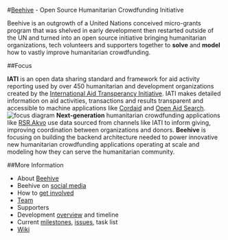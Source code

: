 #[Beehive](http://beehivengo.github.io/Beehive/) - Open Source Humanitarian Crowdfunding Initiative

Beehive is an outgrowth of a United Nations conceived micro-grants program that was shelved in early development then restarted outside of the UN and turned into an open source initiative bringing humanitarian organizations, tech volunteers and supporters together to **solve** and **model** how to vastly improve humanitarian crowdfunding.

##Focus

**IATI** is an open data sharing standard and framework for aid activity reporting used by over 450 humanitarian and development organizations created by the [International Aid Transperancy Initiative](http://iatistandard.org). IATI makes detailed information on aid activities, transactions and results transparent and accessible to machine applications like [Cordaid](http://www.aidtransparency.net/news/cordaids-new-interactive-map-is-powered-by-iati-data) and [Open Aid Search](http://www.openaidsearch.org/).
![focus diagram](https://github.com/BeehiveNGO/Documentation/blob/master/beehivediagram.png)
**Next-generation** humanitarian crowdfunding applications like [RSR.Akvo](http://rsr.akvo.org/en/projects/) use data sourced from channels like IATI to inform giving, improving coordination between organizations and donors. **Beehive** is focusing on building the backend architecture needed to power innovative new humanitarian crowdfunding applications operating at scale and modeling how they can serve the humanitarian community.

##More Information

* About [Beehive](https://github.com/BeehiveNGO/Beehive/wiki/Beehive)
* Beehive on [social media](https://github.com/BeehiveNGO/Beehive/wiki/Social-Media)
* How to [get involved](https://github.com/BeehiveNGO/Beehive/wiki/Get-Involved)
* [Team](https://github.com/BeehiveNGO/Beehive/wiki/Team)
* Supporters
* Development [overview](https://github.com/BeehiveNGO/Documentation/blob/master/developmentoverview.md) and timeline
* Current [milestones](https://github.com/BeehiveNGO/Beehive/milestones?with_issues=no), [issues](https://github.com/BeehiveNGO/Beehive/issues), task list
* [Wiki](https://github.com/BeehiveNGO/Beehive/wiki)

